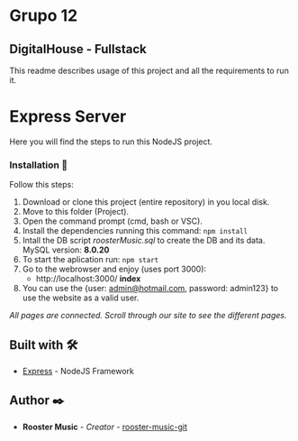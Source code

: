 # Grupo 12
## DigitalHouse - Fullstack

This readme describes usage of this project and all the requirements to run it.

#  Express Server

Here you will find the steps to run this NodeJS project.

### Installation 🔧

Follow this steps:

1. Download or clone this project (entire repository) in you local disk.
2. Move to this folder (Project).
3. Open the command prompt (cmd, bash or VSC).
4. Install the dependencies running this command:
    ```npm install```
5. Intall the DB script *roosterMusic.sql* to create the DB and its data. MySQL version: **8.0.20**
6. To start the aplication run:
    ```npm start```
7. Go to the webrowser and enjoy (uses port 3000):
    - http://localhost:3000/    **index**
8. You can use the {user: admin@hotmail.com, password: admin123} to use the website as a valid user.

*All pages are connected. Scroll through our site to see the different pages.*

## Built with 🛠️

* [Express](https://www.npmjs.com/package/express) -  NodeJS Framework


## Author ✒️

* **Rooster Music** - *Creator* - [rooster-music-git](https://github.com/tovarfranco/grupo-12-RoosterMusic)